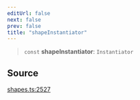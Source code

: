 ```yaml
---
editUrl: false
next: false
prev: false
title: "shapeInstantiator"
---
```


> `const` **shapeInstantiator**: `Instantiator`

## Source

[shapes.ts:2527](https://github.com/dgmjs/dgmjs/blob/main/packages/core/src/shapes.ts#L2527)

